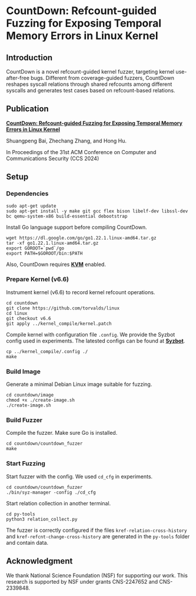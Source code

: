 # CountDown: Refcount-guided Fuzzing for Exposing Temporal Memory Errors in Linux Kernel

## Introduction

CountDown is a novel refcount-guided kernel fuzzer, targeting kernel use-after-free bugs. Different from coverage-guided fuzzers, CountDown reshapes syscall relations through shared refcounts among different syscalls and generates test cases based on refcount-based relations. 


## Publication
[**CountDown: Refcount-guided Fuzzing for Exposing Temporal Memory Errors in Linux Kernel**](https://shuangpengbai.github.io/papers/bai-countdown.pdf)

Shuangpeng Bai, Zhechang Zhang, and Hong Hu.

In Proceedings of the 31st ACM Conference on Computer and Communications Security (CCS 2024)


## Setup


### Dependencies

```
sudo apt-get update
sudo apt-get install -y make git gcc flex bison libelf-dev libssl-dev bc qemu-system-x86 build-essential debootstrap
```

Install Go language support before compiling CountDown.

```
wget https://dl.google.com/go/go1.22.1.linux-amd64.tar.gz
tar -xf go1.22.1.linux-amd64.tar.gz
export GOROOT=`pwd`/go
export PATH=$GOROOT/bin:$PATH
``` 

Also, CountDown requires [**KVM**](https://help.ubuntu.com/community/KVM/Installation)  enabled.

### Prepare Kernel (v6.6)

Instrument kernel (v6.6) to record kernel refcount operations. 

```
cd countdown
git clone https://github.com/torvalds/linux
cd linux
git checkout v6.6
git apply ../kernel_compile/kernel.patch
```

Compile kernel with configuration file `.config`. We provide the Syzbot config used in experiments. The latested configs can be found at [**Syzbot**](https://syzkaller.appspot.com/upstream).

```
cp ../kernel_compile/.config ./
make
```

### Build Image

Generate a minimal Debian Linux image suitable for fuzzing. 

```
cd countdown/image
chmod +x ./create-image.sh
./create-image.sh
```

### Build Fuzzer

Compile the fuzzer. Make sure Go is installed.

```
cd countdown/countdown_fuzzer
make
```

### Start Fuzzing

Start fuzzer with the config. We used `cd_cfg` in experiments. 

```
cd countdown/countdown_fuzzer
./bin/syz-manager -config ./cd_cfg 
```

Start relation collection in another terminal.

```
cd py-tools
python3 relation_collect.py
```

The fuzzer is correctly configured if the files `kref-relation-cross-history` and `kref-refcnt-change-cross-history` are generated in the `py-tools` folder and contain data.


## Acknowledgment

We thank National Science Foundation (NSF) for supporting our work. This research is supported by NSF under grants CNS-2247652 and CNS-2339848. 
